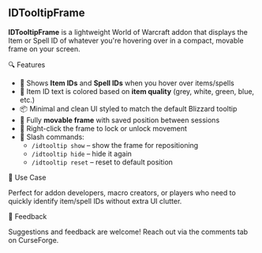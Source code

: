 ## IDTooltipFrame

**IDTooltipFrame** is a lightweight World of Warcraft addon that displays the Item or Spell ID of whatever you're hovering over in a compact, movable frame on your screen.

🔍 Features

- 🧾 Shows **Item IDs** and **Spell IDs** when you hover over items/spells
- 🎨 Item ID text is colored based on **item quality** (grey, white, green, blue, etc.)
- 📦 Minimal and clean UI styled to match the default Blizzard tooltip
- 📍 Fully **movable frame** with saved position between sessions
- 🔐 Right-click the frame to lock or unlock movement
- 🧠 Slash commands:
  - `/idtooltip show` – show the frame for repositioning
  - `/idtooltip hide` – hide it again
  - `/idtooltip reset` – reset to default position

📌 Use Case

Perfect for addon developers, macro creators, or players who need to quickly identify item/spell IDs without extra UI clutter.

💬 Feedback

Suggestions and feedback are welcome! Reach out via the comments tab on CurseForge.

